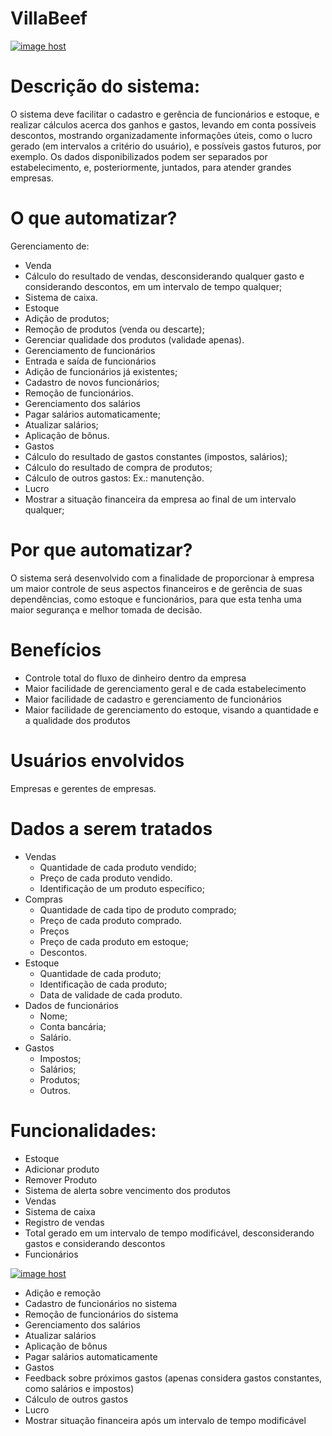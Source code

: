 # VillaBeef
<a href="https://imgbox.com/vLySfUmh" target="_blank"><img src="https://thumbs2.imgbox.com/04/58/vLySfUmh_t.jpg" alt="image host"/></a>

# Descrição do sistema:

O sistema deve facilitar o cadastro e gerência de funcionários e estoque, e realizar cálculos acerca dos ganhos e gastos, levando em conta possíveis descontos, mostrando organizadamente informações úteis, como o lucro gerado (em intervalos a critério do usuário), e possíveis gastos futuros, por exemplo. Os dados disponibilizados podem ser separados por estabelecimento, e, posteriormente, juntados, para atender grandes empresas.


# O que automatizar?

Gerenciamento de:
  - Venda
  - Cálculo do resultado de vendas, desconsiderando qualquer gasto e considerando descontos, em um intervalo de tempo qualquer;
  - Sistema de caixa.
  - Estoque
  - Adição de produtos;
  - Remoção de produtos (venda ou descarte);
  - Gerenciar qualidade dos produtos (validade apenas).
  - Gerenciamento de funcionários
  - Entrada e saída de funcionários
  - Adição de funcionários já existentes;
  - Cadastro de novos funcionários;
  - Remoção de funcionários.
  - Gerenciamento dos salários
  - Pagar salários automaticamente;
  - Atualizar salários;
  - Aplicação de bônus.
  - Gastos
  - Cálculo do resultado de gastos constantes (impostos, salários);
  - Cálculo do resultado de compra de produtos;
  - Cálculo de outros gastos:
      Ex.: manutenção.
  - Lucro
  - Mostrar a situação financeira da empresa ao final de um intervalo qualquer;


# Por que automatizar?

O sistema será desenvolvido com a finalidade de proporcionar à empresa um maior controle de seus aspectos financeiros e de gerência de suas dependências, como estoque e funcionários, para que esta tenha uma maior segurança e melhor tomada de decisão.


# Benefícios

- Controle total do fluxo de dinheiro dentro da empresa
- Maior facilidade de gerenciamento geral e de cada estabelecimento
- Maior facilidade de cadastro e gerenciamento de funcionários
- Maior facilidade de gerenciamento do estoque, visando a quantidade e a qualidade dos produtos

# Usuários envolvidos

Empresas e gerentes de empresas.


# Dados a serem tratados

- Vendas
  - Quantidade de cada produto vendido;
  - Preço de cada produto vendido.
  - Identificação de um produto específico;
- Compras
  - Quantidade de cada tipo de produto comprado;
  - Preço de cada produto comprado.
  - Preços
  - Preço de cada produto em estoque;
  - Descontos.
- Estoque
  - Quantidade de cada produto;
  - Identificação de cada produto;
  - Data de validade de cada produto.
- Dados de funcionários
  - Nome;
  - Conta bancária;
  - Salário.
- Gastos
  - Impostos;
  - Salários;
  - Produtos;
  - Outros.



# Funcionalidades:

- Estoque
- Adicionar produto
- Remover Produto
- Sistema de alerta sobre vencimento dos produtos
- Vendas
- Sistema de caixa
- Registro de vendas
- Total gerado em um intervalo de tempo modificável, desconsiderando gastos e considerando descontos
- Funcionários

<a href="https://imgbox.com/Vf670m9X" target="_blank"><img src="https://thumbs2.imgbox.com/ca/83/Vf670m9X_t.png" alt="image host"/></a>

- Adição e remoção
- Cadastro de funcionários no sistema
- Remoção de funcionários do sistema
- Gerenciamento dos salários
- Atualizar salários
- Aplicação de bônus
- Pagar salários automaticamente
- Gastos
- Feedback sobre próximos gastos (apenas considera gastos constantes, como salários e impostos)
- Cálculo de outros gastos
- Lucro
- Mostrar situação financeira após um intervalo de tempo modificável

